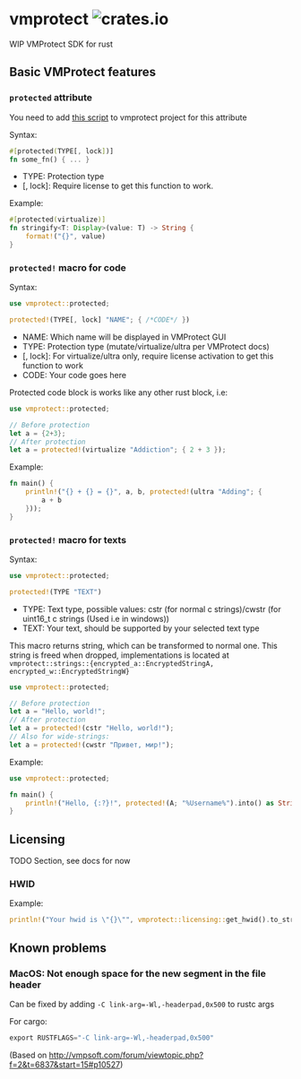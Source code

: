 # vmprotect ![crates.io](https://img.shields.io/crates/v/vmprotect.svg)

WIP VMProtect SDK for rust

## Basic VMProtect features

### `protected` attribute

You need to add [this script](./script.lua) to vmprotect project for this attribute

Syntax:

```rust
#[protected(TYPE[, lock])]
fn some_fn() { ... }
```

- TYPE: Protection type
- [, lock]: Require license to get this function to work.

Example:

```rust
#[protected(virtualize)]
fn stringify<T: Display>(value: T) -> String {
    format!("{}", value)
}
```

### `protected!` macro for code

Syntax:

```rust
use vmprotect::protected;

protected!(TYPE[, lock] "NAME"; { /*CODE*/ })
```

- NAME: Which name will be displayed in VMProtect GUI
- TYPE: Protection type (mutate/virtualize/ultra per VMProtect docs)
- [, lock]: For virtualize/ultra only, require license activation to get this function to work
- CODE: Your code goes here

Protected code block is works like any other rust block, i.e:

```rust
use vmprotect::protected;

// Before protection
let a = {2+3};
// After protection
let a = protected!(virtualize "Addiction"; { 2 + 3 });
```

Example:

```rust
fn main() {
    println!("{} + {} = {}", a, b, protected!(ultra "Adding"; {
        a + b
    }));
}
```

### `protected!` macro for texts

Syntax:

```rust
use vmprotect::protected;

protected!(TYPE "TEXT")
```

- TYPE: Text type, possible values: cstr (for normal c strings)/cwstr (for uint16_t c strings (Used i.e in windows))
- TEXT: Your text, should be supported by your selected text type

This macro returns string, which can be transformed to normal one. This string is freed when dropped, implementations is located at `vmprotect::strings::{encrypted_a::EncryptedStringA, encrypted_w::EncryptedStringW}`

```rust
use vmprotect::protected;

// Before protection
let a = "Hello, world!";
// After protection
let a = protected!(cstr "Hello, world!");
// Also for wide-strings:
let a = protected!(cwstr "Привет, мир!");
```

Example:

```rust
use vmprotect::protected;

fn main() {
    println!("Hello, {:?}!", protected!(A; "%Username%").into() as String);
}
```

## Licensing

TODO Section, see docs for now

### HWID

Example:

```rust
println!("Your hwid is \"{}\"", vmprotect::licensing::get_hwid().to_str().unwrap());
```

## Known problems

### MacOS: Not enough space for the new segment in the file header

Can be fixed by adding `-C link-arg=-Wl,-headerpad,0x500` to rustc args

For cargo:

```rs
export RUSTFLAGS="-C link-arg=-Wl,-headerpad,0x500"
```

(Based on <http://vmpsoft.com/forum/viewtopic.php?f=2&t=6837&start=15#p10527>)
